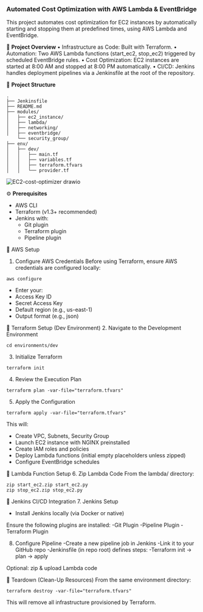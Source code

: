 ### Automated Cost Optimization with AWS Lambda & EventBridge

This project automates cost optimization for EC2 instances by automatically starting and stopping them at predefined times, using AWS Lambda and EventBridge.

🚀 **Project Overview**
• Infrastructure as Code: Built with Terraform.
• Automation: Two AWS Lambda functions (start_ec2, stop_ec2) triggered by scheduled EventBridge rules.
• Cost Optimization: EC2 instances are started at 8:00 AM and stopped at 8:00 PM automatically.
• CI/CD: Jenkins handles deployment pipelines via a Jenkinsfile at the root of the repository.

📁 **Project Structure**
```
.
├── Jenkinsfile
├── README.md
├── modules/
│   ├── ec2_instance/
│   ├── lambda/
│   ├── networking/
│   ├── eventbridge/
    └── security_group/
├── env/
│   ├── dev/
│   │   ├── main.tf
│   │   ├── variables.tf
│   │   ├── terraform.tfvars
│   │   └── provider.tf

```
![EC2-cost-optimizer drawio](https://github.com/user-attachments/assets/5ef5a695-51c2-4e6e-82ee-4530e131f04e)

⚙️ **Prerequisites**

- AWS CLI
- Terraform (v1.3+ recommended)
- Jenkins with:
   - Git plugin
   - Terraform plugin
   - Pipeline plugin
  

🔐 AWS Setup
1. Configure AWS Credentials
Before using Terraform, ensure AWS credentials are configured locally:

```
aws configure
```
- Enter your:
- Access Key ID
- Secret Access Key
- Default region (e.g., us-east-1)
- Output format (e.g., json)

🧱 Terraform Setup (Dev Environment)
2. Navigate to the Development Environment
```
cd environments/dev
```
3. Initialize Terraform
```
terraform init
```
4. Review the Execution Plan
```
terraform plan -var-file="terraform.tfvars"
```
5. Apply the Configuration
```
terraform apply -var-file="terraform.tfvars"
```
This will:

 - Create VPC, Subnets, Security Group
 - Launch EC2 instance with NGINX preinstalled
 - Create IAM roles and policies
 - Deploy Lambda functions (initial empty placeholders unless zipped)
 - Configure EventBridge schedules

🧩 Lambda Function Setup
6. Zip Lambda Code
From the lambda/ directory:
```
zip start_ec2.zip start_ec2.py
zip stop_ec2.zip stop_ec2.py
```

🔁 Jenkins CI/CD Integration
7. Jenkins Setup
   - Install Jenkins locally (via Docker or native)

Ensure the following plugins are installed:
    -Git Plugin
    -Pipeline Plugin
    -Terraform Plugin

8. Configure Pipeline
  -Create a new pipeline job in Jenkins
  -Link it to your GitHub repo
  -Jenkinsfile (in repo root) defines steps:
  -Terraform init → plan → apply

Optional: zip & upload Lambda code

🧹 Teardown (Clean-Up Resources)
From the same environment directory:
```
terraform destroy -var-file="terraform.tfvars"
```
This will remove all infrastructure provisioned by Terraform.


